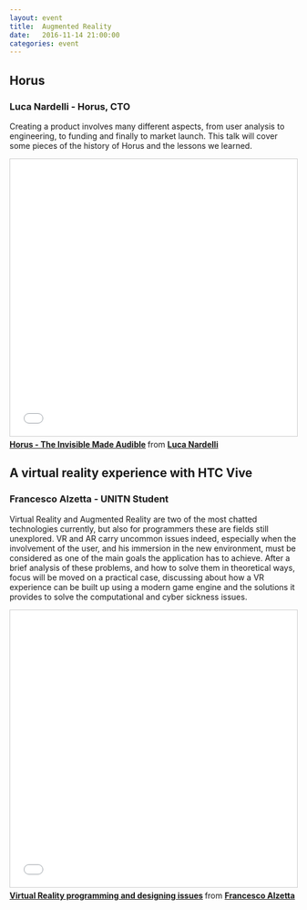 ```yaml
---
layout: event
title:  Augmented Reality
date:   2016-11-14 21:00:00
categories: event
---
```


## Horus
### Luca Nardelli - Horus, CTO

Creating a product involves many different aspects, from user analysis to engineering, to funding and finally to market launch. This talk will cover some pieces of the history of Horus and the lessons we learned.

<iframe src="//www.slideshare.net/slideshow/embed_code/key/FX9FuVzTvPGipM" width="595" height="485" frameborder="0" marginwidth="0" marginheight="0" scrolling="no" style="border:1px solid #CCC; border-width:1px; margin-bottom:5px; max-width: 100%;" allowfullscreen> </iframe> <div style="margin-bottom:5px"> <strong> <a href="//www.slideshare.net/speckandtech/horus-the-invisible-made-audible" title="Horus - The Invisible Made Audible" target="_blank">Horus - The Invisible Made Audible</a> </strong> from <strong><a target="_blank" href="//www.linkedin.com/in/lnardelli/">Luca Nardelli</a></strong> </div>

## A virtual reality experience with HTC Vive
### Francesco Alzetta - UNITN Student

Virtual Reality and Augmented Reality are two of the most chatted technologies currently, but also for programmers these are fields still unexplored. VR and AR carry uncommon issues indeed, especially when the involvement of the user, and his immersion in the new environment, must be considered as one of the main goals the application has to achieve. After a brief analysis of these problems, and how to solve them in theoretical ways, focus will be moved on a practical case, discussing about how a VR experience can be built up using a modern game engine and the solutions it provides to solve the computational and cyber sickness issues.

<iframe src="//www.slideshare.net/slideshow/embed_code/key/zb5P7HyOEucBJ" width="595" height="485" frameborder="0" marginwidth="0" marginheight="0" scrolling="no" style="border:1px solid #CCC; border-width:1px; margin-bottom:5px; max-width: 100%;" allowfullscreen> </iframe> <div style="margin-bottom:5px"> <strong> <a href="//www.slideshare.net/FrancescoAlzetta/virtual-reality-programming-and-designing-issues" title="Virtual Reality programming and designing issues" target="_blank">Virtual Reality programming and designing issues</a> </strong> from <strong><a target="_blank" href="//www.linkedin.com/in/francesco-alzetta-2257a812a/">Francesco Alzetta</a></strong> </div>
